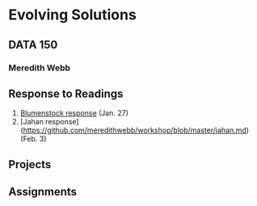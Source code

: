 # Evolving Solutions 

## DATA 150

### Meredith Webb

## Response to Readings
1. [Blumenstock response](https://meredithwebb.github.io/workshop/blumenstock) (Jan. 27)
2. [Jahan response] (https://github.com/meredithwebb/workshop/blob/master/jahan.md) (Feb. 3)
## Projects

## Assignments
